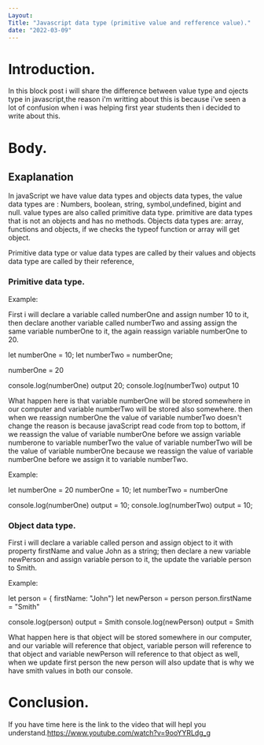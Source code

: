 ```yaml
---
Layout: 
Title: "Javascript data type (primitive value and refference value)."
date: "2022-03-09"
---
```


# Introduction.

In this block post i will share the difference between value type and ojects type in javascript,the reason i'm writting about this is because i've seen a lot of confusion when i was helping first year students then i decided to write about this.  

# Body.

## Exaplanation 

In javaScript we have value data types and objects data types, the value data types are : Numbers, boolean, string, symbol,undefined, bigint and null. value types are also called primitive data type. primitive are data types that is not an objects and has no methods. Objects data types are: array, functions and objects, if we checks the typeof function or array will get object.

Primitive data type or value data types are called by their values and objects data type are called by their reference,


### Primitive data type.

Example:

First i will declare a variable called numberOne and assign number 10 to it, then declare another variable called numberTwo and assing assign the same variable numberOne to it, the again reassign variable numberOne to 20.


let numberOne = 10;
let numberTwo = numberOne;

numberOne = 20


console.log(numberOne)  output 20;
console.log(numberTwo)  output  10


What happen here is that variable numberOne will be stored somewhere in our computer and variable numberTwo will be stored also somewhere. then when we reassign numberOne the value of variable numberTwo doesn't change the reason is because javaScript read code from top to bottom, if we reassign the value of variable numberOne before we assign variable numberone to variable numberTwo the value of variable numberTwo will be the value of variable numberOne because we reassign the value of variable numberOne before we assign it to variable numberTwo.

Example:

let numberOne = 20
numberOne = 10;
let numberTwo = numberOne 

console.log(numberOne)  output = 10;
console.log(numberTwo)  output = 10;


### Object data type.

First i will declare a variable called person and assign object to it with property firstName and value John as a string; then declare a new variable newPerson and assign variable person to it, the update the variable person to Smith.


Example: 

let person = {
   firstName: "John"}
let newPerson = person
person.firstName = "Smith"

console.log(person) output  = Smith
console.log(newPerson)  output =  Smith

What happen here is that object will be stored somewhere in our computer, and our variable will reference that object, variable person will reference to that object and variable newPerson will reference to that object as well, when we update first person the new person will also update that is why we have smith values in both our console.  



# Conclusion.

If you have time here is the link to the video that will hepl you understand.https://www.youtube.com/watch?v=9ooYYRLdg_g